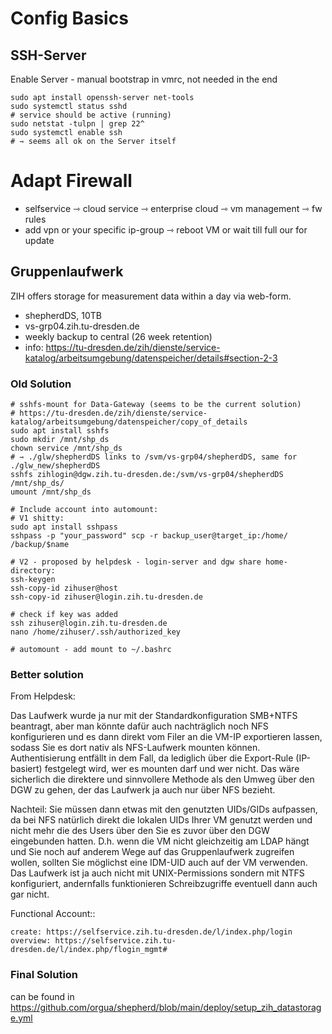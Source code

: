 # Config Basics

## SSH-Server

Enable Server - manual bootstrap in vmrc, not needed in the end

```Shell
sudo apt install openssh-server net-tools
sudo systemctl status sshd
# service should be active (running)
sudo netstat -tulpn | grep 22^
sudo systemctl enable ssh
# ⇾ seems all ok on the Server itself
```

# Adapt Firewall

- selfservice ⇾ cloud service ⇾ enterprise cloud ⇾ vm management ⇾ fw rules
- add vpn or your specific ip-group ⇾ reboot VM or wait till full our for update





## Gruppenlaufwerk

ZIH offers storage for measurement data within a day via web-form.

- shepherdDS, 10TB
- vs-grp04.zih.tu-dresden.de
- weekly backup to central (26 week retention)
- info: https://tu-dresden.de/zih/dienste/service-katalog/arbeitsumgebung/datenspeicher/details#section-2-3

### Old Solution

```Shell
# sshfs-mount for Data-Gateway (seems to be the current solution)
# https://tu-dresden.de/zih/dienste/service-katalog/arbeitsumgebung/datenspeicher/copy_of_details
sudo apt install sshfs
sudo mkdir /mnt/shp_ds
chown service /mnt/shp_ds
# ⇾ ./glw/shepherdDS links to /svm/vs-grp04/shepherdDS, same for ./glw_new/shepherdDS
sshfs zihlogin@dgw.zih.tu-dresden.de:/svm/vs-grp04/shepherdDS /mnt/shp_ds/
umount /mnt/shp_ds

# Include account into automount:
# V1 shitty:
sudo apt install sshpass
sshpass -p "your_password" scp -r backup_user@target_ip:/home/ /backup/$name

# V2 - proposed by helpdesk - login-server and dgw share home-directory:
ssh-keygen
ssh-copy-id zihuser@host
ssh-copy-id zihuser@login.zih.tu-dresden.de

# check if key was added
ssh zihuser@login.zih.tu-dresden.de
nano /home/zihuser/.ssh/authorized_key

# automount - add mount to ~/.bashrc
```

### Better solution

From Helpdesk:

Das Laufwerk wurde ja nur mit der Standardkonfiguration SMB+NTFS beantragt, aber man könnte dafür auch nachträglich noch NFS konfigurieren und es dann direkt vom Filer an die VM-IP exportieren lassen, sodass Sie es dort nativ als NFS-Laufwerk mounten können. Authentisierung entfällt in dem Fall, da lediglich über die Export-Rule (IP-basiert) festgelegt wird, wer es mounten darf und wer nicht.
Das wäre sicherlich die direktere und sinnvollere Methode als den Umweg über den DGW zu gehen, der das Laufwerk ja auch nur über NFS bezieht.

Nachteil: Sie müssen dann etwas mit den genutzten UIDs/GIDs aufpassen, da bei NFS natürlich direkt die lokalen UIDs Ihrer VM genutzt werden und nicht mehr die des Users über den Sie es zuvor über den DGW eingebunden hatten. D.h. wenn die VM nicht gleichzeitig am LDAP hängt und Sie noch auf anderem Wege auf das Gruppenlaufwerk zugreifen wollen, sollten Sie möglichst eine IDM-UID auch auf der VM verwenden.
Das Laufwerk ist ja auch nicht mit UNIX-Permissions sondern mit NTFS konfiguriert, andernfalls funktionieren Schreibzugriffe eventuell dann auch gar nicht.

Functional Account::

    create: https://selfservice.zih.tu-dresden.de/l/index.php/login
    overview: https://selfservice.zih.tu-dresden.de/l/index.php/flogin_mgmt#

### Final Solution

can be found in https://github.com/orgua/shepherd/blob/main/deploy/setup_zih_datastorage.yml
